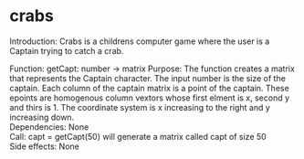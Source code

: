 # crabs

Introduction: Crabs is a childrens computer game where the user is a Captain trying to catch a crab.

Function: getCapt: number -> matrix
Purpose: The function creates a matrix that represents the Captain character. The input number is the size of the captain.
        Each column of the captain matrix is a point of the captain. These epoints are homogenous column vextors whose first
        elment is x, second y and thirs is 1. The coordinate system is x increasing to the right and y increasing down. <br>
Dependencies: None <br>
Call: capt = getCapt(50) will generate a matrix called capt of size 50  <br>
Side effects: None <br>
